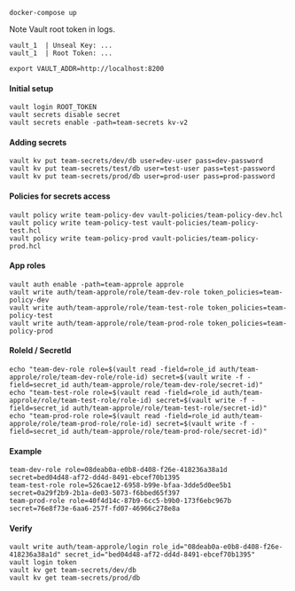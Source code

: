 `docker-compose up`

Note Vault root token in logs.

```$xslt
vault_1  | Unseal Key: ...
vault_1  | Root Token: ...
```

`export VAULT_ADDR=http://localhost:8200`

#### Initial setup
```shell script
vault login ROOT_TOKEN
vault secrets disable secret
vault secrets enable -path=team-secrets kv-v2
```

#### Adding secrets
```shell script
vault kv put team-secrets/dev/db user=dev-user pass=dev-password
vault kv put team-secrets/test/db user=test-user pass=test-password
vault kv put team-secrets/prod/db user=prod-user pass=prod-password
```

#### Policies for secrets access
```shell script
vault policy write team-policy-dev vault-policies/team-policy-dev.hcl
vault policy write team-policy-test vault-policies/team-policy-test.hcl
vault policy write team-policy-prod vault-policies/team-policy-prod.hcl
```

#### App roles
```shell script
vault auth enable -path=team-approle approle
vault write auth/team-approle/role/team-dev-role token_policies=team-policy-dev
vault write auth/team-approle/role/team-test-role token_policies=team-policy-test
vault write auth/team-approle/role/team-prod-role token_policies=team-policy-prod
```

#### RoleId / SecretId
```shell script
echo "team-dev-role role=$(vault read -field=role_id auth/team-approle/role/team-dev-role/role-id) secret=$(vault write -f -field=secret_id auth/team-approle/role/team-dev-role/secret-id)"
echo "team-test-role role=$(vault read -field=role_id auth/team-approle/role/team-test-role/role-id) secret=$(vault write -f -field=secret_id auth/team-approle/role/team-test-role/secret-id)"
echo "team-prod-role role=$(vault read -field=role_id auth/team-approle/role/team-prod-role/role-id) secret=$(vault write -f -field=secret_id auth/team-approle/role/team-prod-role/secret-id)"
```

#### Example

```shell script
team-dev-role role=08deab0a-e0b8-d408-f26e-418236a38a1d secret=bed04d48-af72-dd4d-8491-ebcef70b1395
team-test-role role=526cae12-6958-b99e-bfaa-3dde5d0ee5b1 secret=0a29f2b9-2b1a-de03-5073-f6bbed65f397
team-prod-role role=40f4d14c-87b9-6cc5-b9b0-173f6ebc967b secret=76e8f73e-6aa6-257f-fd07-46966c278e8a
```

#### Verify
```shell script
vault write auth/team-approle/login role_id="08deab0a-e0b8-d408-f26e-418236a38a1d" secret_id="bed04d48-af72-dd4d-8491-ebcef70b1395"
vault login token
vault kv get team-secrets/dev/db
vault kv get team-secrets/prod/db
```